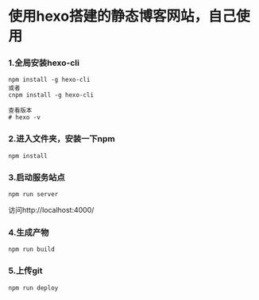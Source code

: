 # 使用hexo搭建的静态博客网站，自己使用

### 1.全局安装hexo-cli
```
npm install -g hexo-cli
或者
cnpm install -g hexo-cli

查看版本
# hexo -v 

```

### 2.进入文件夹，安装一下npm
```
npm install 
```
### 3.启动服务站点
```
npm run server
```

访问http://localhost:4000/

### 4.生成产物
```
npm run build 
```

### 5.上传git
```
npm run deploy 
```